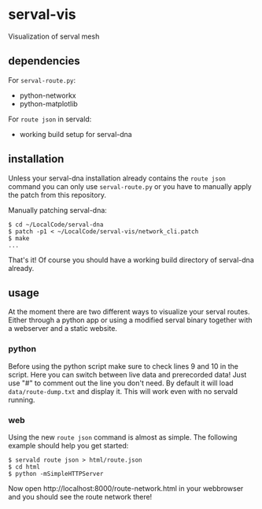 # serval-vis
Visualization of serval mesh

## dependencies

For ```serval-route.py```:
* python-networkx
* python-matplotlib

For ```route json``` in servald:
* working build setup for serval-dna

## installation

Unless your serval-dna installation already contains the ```route json``` command you can only use ```serval-route.py``` or you have to manually apply the patch from this repository.

Manually patching serval-dna:
```
$ cd ~/LocalCode/serval-dna
$ patch -p1 < ~/LocalCode/serval-vis/network_cli.patch
$ make
...
```

That's it! Of course you should have a working build directory of serval-dna already.

## usage

At the moment there are two different ways to visualize your serval routes. Either through a python app or using a modified serval binary together with a webserver and a static website.

### python

Before using the python script make sure to check lines 9 and 10 in the script. Here you can switch between live data and prerecorded data! Just use "#" to comment out the line you don't need. By default it will load ```data/route-dump.txt``` and display it. This will work even with no servald running.

### web

Using the new ```route json``` command is almost as simple. The following example should help you get started:

```
$ servald route json > html/route.json
$ cd html
$ python -mSimpleHTTPServer
```

Now open http://localhost:8000/route-network.html in your webbrowser and you should see the route network there!
